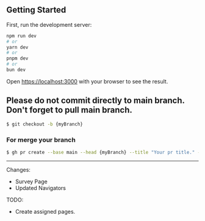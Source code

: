 ## Getting Started

First, run the development server:

```bash
npm run dev
# or
yarn dev
# or
pnpm dev
# or
bun dev
```

Open [https://localhost:3000](https://localhost:3000) with your browser to see the result.

## Please do not commit directly to main branch. Don't forget to pull main branch.
```bash
$ git checkout -b {myBranch}
```
### For merge your branch
```bash
$ gh pr create --base main --head {myBranch} --title "Your pr title." --body "Your pr body."
```

-------------------------------------------------------------------------------

Changes:
- Survey Page
- Updated Navigators

TODO:
- Create assigned pages.
